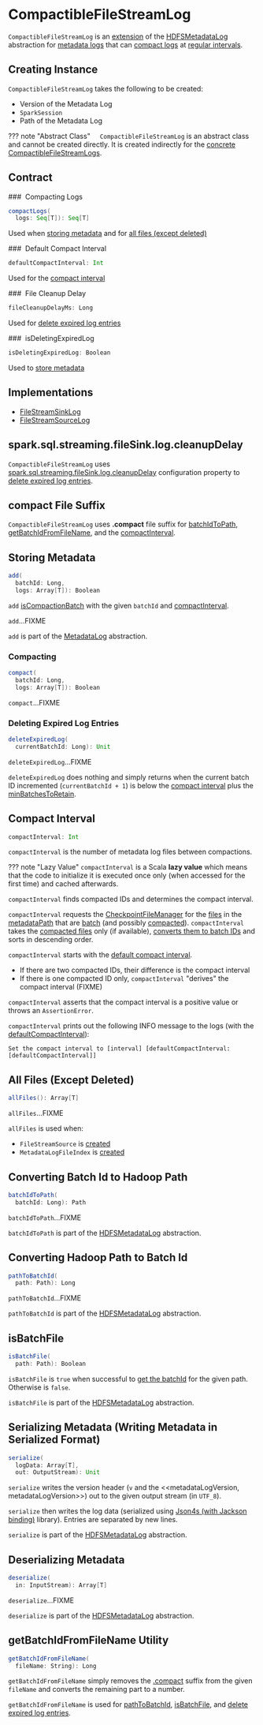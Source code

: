 # CompactibleFileStreamLog

`CompactibleFileStreamLog` is an [extension](#contract) of the [HDFSMetadataLog](../../HDFSMetadataLog.md) abstraction for [metadata logs](#implementations) that can [compact logs](#compactLogs) at [regular intervals](#compactInterval).

## Creating Instance

`CompactibleFileStreamLog` takes the following to be created:

* <span id="metadataLogVersion"> Version of the Metadata Log
* <span id="sparkSession"> `SparkSession`
* <span id="path"> Path of the Metadata Log

??? note "Abstract Class"
    `CompactibleFileStreamLog` is an abstract class and cannot be created directly. It is created indirectly for the [concrete CompactibleFileStreamLogs](#implementations).

## Contract

### <span id="compactLogs"> Compacting Logs

```scala
compactLogs(
  logs: Seq[T]): Seq[T]
```

Used when [storing metadata](#add) and for [all files (except deleted)](#allFiles)

### <span id="defaultCompactInterval"> Default Compact Interval

```scala
defaultCompactInterval: Int
```

Used for the [compact interval](#compactInterval)

### <span id="fileCleanupDelayMs"> File Cleanup Delay

```scala
fileCleanupDelayMs: Long
```

Used for [delete expired log entries](#deleteExpiredLog)

### <span id="isDeletingExpiredLog"> isDeletingExpiredLog

```scala
isDeletingExpiredLog: Boolean
```

Used to [store metadata](#add)

## Implementations

* [FileStreamSinkLog](FileStreamSinkLog.md)
* [FileStreamSourceLog](FileStreamSourceLog.md)

## <span id="minBatchesToRetain"> spark.sql.streaming.fileSink.log.cleanupDelay

`CompactibleFileStreamLog` uses [spark.sql.streaming.fileSink.log.cleanupDelay](../../spark-sql-streaming-properties.md#spark.sql.streaming.fileSink.log.cleanupDelay) configuration property to [delete expired log entries](#deleteExpiredLog).

## <span id="COMPACT_FILE_SUFFIX"> compact File Suffix

`CompactibleFileStreamLog` uses **.compact** file suffix for [batchIdToPath](#batchIdToPath), [getBatchIdFromFileName](#getBatchIdFromFileName), and the [compactInterval](#compactInterval).

## <span id="add"> Storing Metadata

```scala
add(
  batchId: Long,
  logs: Array[T]): Boolean
```

`add` [isCompactionBatch](#isCompactionBatch) with the given `batchId` and [compactInterval](#compactInterval).

`add`...FIXME

`add` is part of the [MetadataLog](../../MetadataLog.md#add) abstraction.

### <span id="compact"> Compacting

```scala
compact(
  batchId: Long,
  logs: Array[T]): Boolean
```

`compact`...FIXME

### <span id="deleteExpiredLog"> Deleting Expired Log Entries

```scala
deleteExpiredLog(
  currentBatchId: Long): Unit
```

`deleteExpiredLog`...FIXME

`deleteExpiredLog` does nothing and simply returns when the current batch ID incremented (`currentBatchId + 1`) is below the [compact interval](#compactInterval) plus the [minBatchesToRetain](#minBatchesToRetain).

## <span id="compactInterval"> Compact Interval

```scala
compactInterval: Int
```

`compactInterval` is the number of metadata log files between compactions.

??? note "Lazy Value"
    `compactInterval` is a Scala **lazy value** which means that the code to initialize it is executed once only (when accessed for the first time) and cached afterwards.

`compactInterval` finds compacted IDs and determines the compact interval.

`compactInterval` requests the [CheckpointFileManager](../../HDFSMetadataLog.md#fileManager) for the [files](../../CheckpointFileManager.md#list) in the [metadataPath](../../HDFSMetadataLog.md#metadataPath) that are [batch](#isBatchFile) (and possibly [compacted](#COMPACT_FILE_SUFFIX)). `compactInterval` takes the [compacted files](#COMPACT_FILE_SUFFIX) only (if available), [converts them to batch IDs](#pathToBatchId) and sorts in descending order.

`compactInterval` starts with the [default compact interval](#defaultCompactInterval).

* If there are two compacted IDs, their difference is the compact interval
* If there is one compacted ID only, `compactInterval` "derives" the compact interval (FIXME)

`compactInterval` asserts that the compact interval is a positive value or throws an `AssertionError`.

`compactInterval` prints out the following INFO message to the logs (with the [defaultCompactInterval](#defaultCompactInterval)):

```text
Set the compact interval to [interval] [defaultCompactInterval: [defaultCompactInterval]]
```

## <span id="allFiles"> All Files (Except Deleted)

```scala
allFiles(): Array[T]
```

`allFiles`...FIXME

`allFiles` is used when:

* `FileStreamSource` is [created](FileStreamSource.md)
* `MetadataLogFileIndex` is [created](MetadataLogFileIndex.md)

## <span id="batchIdToPath"> Converting Batch Id to Hadoop Path

```scala
batchIdToPath(
  batchId: Long): Path
```

`batchIdToPath`...FIXME

`batchIdToPath` is part of the [HDFSMetadataLog](../../HDFSMetadataLog.md#batchIdToPath) abstraction.

## <span id="pathToBatchId"> Converting Hadoop Path to Batch Id

```scala
pathToBatchId(
  path: Path): Long
```

`pathToBatchId`...FIXME

`pathToBatchId` is part of the [HDFSMetadataLog](../../HDFSMetadataLog.md#pathToBatchId) abstraction.

## <span id="isBatchFile"> isBatchFile

```scala
isBatchFile(
  path: Path): Boolean
```

`isBatchFile` is `true` when successful to [get the batchId](#getBatchIdFromFileName) for the given path. Otherwise is `false`.

`isBatchFile` is part of the [HDFSMetadataLog](../../HDFSMetadataLog.md#isBatchFile) abstraction.

## <span id="serialize"> Serializing Metadata (Writing Metadata in Serialized Format)

```scala
serialize(
  logData: Array[T],
  out: OutputStream): Unit
```

`serialize` writes the version header (`v` and the <<metadataLogVersion, metadataLogVersion>>) out to the given output stream (in `UTF_8`).

`serialize` then writes the log data (serialized using [Json4s (with Jackson binding)](../../HDFSMetadataLog.md#formats) library). Entries are separated by new lines.

`serialize` is part of the [HDFSMetadataLog](../../HDFSMetadataLog.md#serialize) abstraction.

## <span id="deserialize"> Deserializing Metadata

```scala
deserialize(
  in: InputStream): Array[T]
```

`deserialize`...FIXME

`deserialize` is part of the [HDFSMetadataLog](../../HDFSMetadataLog.md#deserialize) abstraction.

## <span id="getBatchIdFromFileName"> getBatchIdFromFileName Utility

```scala
getBatchIdFromFileName(
  fileName: String): Long
```

`getBatchIdFromFileName` simply removes the [.compact](#COMPACT_FILE_SUFFIX) suffix from the given `fileName` and converts the remaining part to a number.

`getBatchIdFromFileName` is used for [pathToBatchId](#pathToBatchId), [isBatchFile](#isBatchFile), and [delete expired log entries](#deleteExpiredLog).
